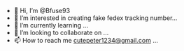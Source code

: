 - 👋 Hi, I’m @Bfuse93
- 👀 I’m interested in creating fake fedex tracking number...
- 🌱 I’m currently learning ...
- 💞️ I’m looking to collaborate on ...
- 📫 How to reach me cutepeter1234@gmail.com ...

<!---
Bfuse93/Bfuse93 is a ✨ special ✨ repository because its `README.md` (this file) appears on your GitHub profile.
You can click the Preview link to take a look at your changes.
--->
